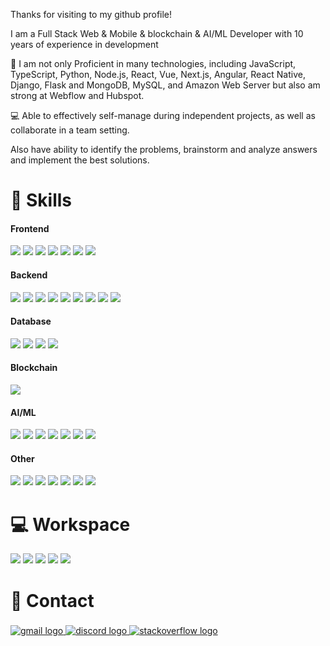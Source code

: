 Thanks for visiting to my github profile!

I am a Full Stack Web & Mobile & blockchain & AI/ML Developer with 10 years of experience in development

🧰 I am not only Proficient in many technologies, including JavaScript, TypeScript, Python, Node.js, React, Vue, Next.js, Angular, React Native, Django, Flask and MongoDB, MySQL, and Amazon Web Server but also am strong at Webflow and Hubspot.

💻 Able to effectively self-manage during independent projects, as well as collaborate in a team setting.

Also have ability to identify the problems, brainstorm and analyze answers and implement the best solutions.

# 🚀 Skills

#### Frontend

![](https://img.shields.io/badge/JavaScript-323330?style=flat&logo=javascript&logoColor=F7DF1E)
![](https://img.shields.io/badge/TypeScript-007ACC?style=flat&logo=typescript&logoColor=white)
![](https://img.shields.io/badge/React-20232A?style=flat&logo=react&logoColor=61DAFB)
![](https://img.shields.io/badge/Vue.js-35495E?style=flat&logo=vue.js&logoColor=4FC08D)
![](https://img.shields.io/badge/Next.js-0082C9?style=flat&logo=next.js&logoColor=white)
![](https://img.shields.io/badge/Nuxt.js-0092C9?style=flat&logo=nuxt.js&logoColor=white)
![](https://img.shields.io/badge/Tailwind_CSS-38B2AC?style=flat&logo=tailwind-css&logoColor=white)

#### Backend

![](https://img.shields.io/badge/Python-323330?style=flat&logo=python&logoColor=green)
![](https://img.shields.io/badge/Go-00ADD8?style=flat&logo=go&logoColor=white)
![](https://img.shields.io/badge/Rust-000000?style=flat&logo=rust&logoColor=white)
![](https://img.shields.io/badge/PHP-777BB4?style=flat&logo=php&logoColor=white)
![](https://img.shields.io/badge/Laravel-FF2D20?style=flat&logo=laravel&logoColor=white)
![](https://img.shields.io/badge/Node.js-43853D?style=flat&logo=node.js&logoColor=white)
![](https://img.shields.io/badge/-NestJs-ea2845?style=flat&logo=nestjs&logoColor=white)
![](https://img.shields.io/badge/Django-329930?style=flat&logo=django&logoColor=white)
![](https://img.shields.io/badge/Flask-3233AA?style=flat&logo=flask&logoColor=white)

#### Database

![](https://img.shields.io/badge/MySQL-00000F?style=flat&logo=mysql&logoColor=white)
![](https://img.shields.io/badge/PostgreSQL-316192?style=flat&logo=postgresql&logoColor=white)
![](https://img.shields.io/badge/MongoDB-4EA94B?style=flat&logo=mongodb&logoColor=white)
![](https://img.shields.io/badge/Redis-%23DD0031.svg?&style=flat&logo=redis&logoColor=white)

#### Blockchain
![](https://img.shields.io/badge/Ethereum-3C3C3D?style=flat&logo=Ethereum&logoColor=white)

#### AI/ML
![](https://img.shields.io/badge/Pandas-366C3D?style=flat&logo=pandas&logoColor=white)
![](https://img.shields.io/badge/PyTorch-3C773D?style=flat&logo=pytorch&logoColor=white)
![](https://img.shields.io/badge/Tensorflow-3C399D?style=flat&logo=tensorflow&logoColor=white)
![](https://img.shields.io/badge/Numpy-3C3C9A?style=flat&logo=numpy&logoColor=white)
![](https://img.shields.io/badge/Scikitlearn-6C3CF1?style=flat&logo=scikitlearn&logoColor=white)
![](https://img.shields.io/badge/Keras-3C3C3D?style=flat&logo=keras&logoColor=white)
![](https://img.shields.io/badge/Openai-3C4C7D?style=flat&logo=openai&logoColor=white)

#### Other

![](https://img.shields.io/badge/GIT-E44C30?style=flat&logo=git&logoColor=white)
![](https://img.shields.io/badge/Docker-%23DD0031.svg?&style=flat&logo=docker&logoColor=white)
![](https://img.shields.io/badge/Kubernetes-%23DD5531.svg?&style=flat&logo=kubernetes&logoColor=white)
![](https://img.shields.io/badge/Nginx-%23009639.svg?style=flat&logo=nginx&logoColor=white)
![](https://img.shields.io/badge/Figma-F24E1E?style=flat&logo=figma&logoColor=white)
![](https://img.shields.io/badge/Jira-0052CC?style=flat&logo=Jira&logoColor=white)
![](https://img.shields.io/badge/AWS-3352CC?style=flat&logo=amazonwebservices&logoColor=white)

# 💻 Workspace

![](https://img.shields.io/badge/Intel-Core_i7_11th-0071C5?style=flat&logo=intel&logoColor=white)
![](https://img.shields.io/badge/NVIDIA-GeForce_RTX3060-76B900?style=flat&logo=nvidia&logoColor=white)
![](https://img.shields.io/badge/Windows-0078D6?style=flat&logo=windows&logoColor=white)
![](https://img.shields.io/badge/Ubuntu-E95420?style=flat&logo=ubuntu&logoColor=white)
![](https://img.shields.io/badge/Visual_Studio_Code-0078D4?style=flat&logo=visual%20studio%20code&logoColor=white)

# 📱 Contact

###

<div align="left">
  <a href="mailto:champion5star247963@gmail.com" target="_blank">
    <img src="https://img.shields.io/static/v1?message=Gmail&logo=gmail&label=&color=D14836&logoColor=white&labelColor=&style=flat"  alt="gmail logo"  />
  </a>
  <a href="#" target="_blank">
    <img src="https://img.shields.io/static/v1?message=Discord&logo=discord&label=&color=7289DA&logoColor=white&labelColor=&style=flat" alt="discord logo"  />
  </a>
  <a href="https://stackoverflow.com/users/20315389/highdevwizards" target="_blank">
    <img src="https://img.shields.io/stackexchange/stackoverflow/t/flat" alt="stackoverflow logo"  />
  </a> 
</div>

###
